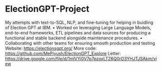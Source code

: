 # ElectionGPT-Project
My attempts with text-to-SQL, NLP, and fine-tuning for helping in buidling of Election GPT at IBM.
• Worked on leveraging Large Language Models, end-to-end frameworks, ETL pipelines and data sources for producing a
functional and stable backend alongside maintenance procedures.
• Collaborating with other teams for ensuring smooth production and testing
Website: https://electionsgpt.org/
More code: https://github.com/MePiyush/ElectionGPT_Explore
Letter: https://drive.google.com/file/d/1mlVYi0V7p7pzoxLTZ6Q0rD3YHJTJSAkm/view
